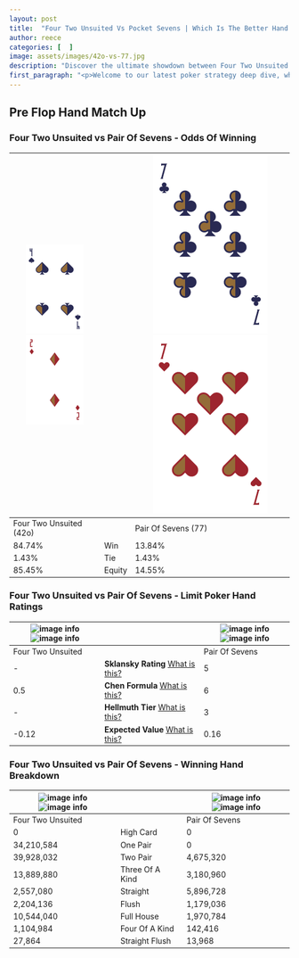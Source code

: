 ```yaml
---
layout: post
title:  "Four Two Unsuited Vs Pocket Sevens | Which Is The Better Hand In Poker? A Complete Guide"
author: reece
categories: [  ]
image: assets/images/42o-vs-77.jpg
description: "Discover the ultimate showdown between Four Two Unsuited and Pair Of Sevens in poker! Uncover the odds, strategies, and scenarios where one hand triumphs over the other. Get ready to up your poker game with this thrilling analysis."
first_paragraph: "<p>Welcome to our latest poker strategy deep dive, where we're pitting two distinct hands against each other in a high-stakes showdown: Four Two Unsuited vs Pair Of Sevens.</p><p>In the dynamic world of poker, every decision counts, and knowing which hand holds the upper hand is key to your success at the table.</p><p>In this article, we'll dissect these two hands, explore the scenarios where one dominates the other, and equip you with the knowledge to make strategic choices that can tip the odds in your favor.</p><p>Get ready to unravel the intriguing dynamics of these poker hands and elevate your game to new heights.</p>"
---
```




[comment]: # (sp0)

## Pre Flop Hand Match Up

<div class="table hand-ratings" markdown="1"> 



### Four Two Unsuited vs Pair Of Sevens - Odds Of Winning


    
| ![image info](assets/images/hand1/4.png) ![image info](assets/images/hand1/2o.png) |  | ![image info](assets/images/hand2/7.png) ![image info](assets/images/hand2/7o.png) |
| -------- | -------- | -------- |
| Four Two Unsuited (42o) |  | Pair Of Sevens (77) |
| 84.74% | Win | 13.84% |
| 1.43% | Tie | 1.43% |
| 85.45% | Equity | 14.55% |




[comment]: # (sp1)



### Four Two Unsuited vs Pair Of Sevens - Limit Poker Hand Ratings


    
| ![image info](https://www.riverpairs.com/assets/images/hand1/4.png) ![image info](https://www.riverpairs.com/assets/images/hand1/2o.png) |  | ![image info](https://www.riverpairs.com/assets/images/hand2/7.png) ![image info](https://www.riverpairs.com/assets/images/hand2/7o.png) |
| -------- | -------- | -------- |
| Four Two Unsuited |  | Pair Of Sevens |
| - | **Sklansky Rating** [What is this?](/sklansky-rating-explained) | 5 |
| 0.5 | **Chen Formula** [What is this?](/chen-formula-explained) | 6 |
| - | **Hellmuth Tier** [What is this?](/Hellmuth-tier-explained) | 3 |
| -0.12 | **Expected Value** [What is this?](/expected-value-explained) | 0.16 |




[comment]: # (sp2)



### Four Two Unsuited vs Pair Of Sevens - Winning Hand Breakdown


    
| ![image info](https://www.riverpairs.com/assets/images/hand1/4.png) ![image info](https://www.riverpairs.com/assets/images/hand1/2o.png) |  | ![image info](https://www.riverpairs.com/assets/images/hand2/7.png) ![image info](https://www.riverpairs.com/assets/images/hand2/7o.png) |
| -------- | -------- | -------- |
| Four Two Unsuited |  | Pair Of Sevens |
| 0 | High Card | 0 |
| 34,210,584 | One Pair | 0 |
| 39,928,032 | Two Pair | 4,675,320 |
| 13,889,880 | Three Of A Kind | 3,180,960 |
| 2,557,080 | Straight | 5,896,728 |
| 2,204,136 | Flush | 1,179,036 |
| 10,544,040 | Full House | 1,970,784 |
| 1,104,984 | Four Of A Kind | 142,416 |
| 27,864 | Straight Flush | 13,968 |




[comment]: # (sp3)



</div>

[comment]: # (sp4)



[comment]: # (sp5)


